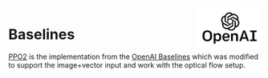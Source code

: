 <img src="data/logo.jpg" width=25% align="right" />

# Baselines

[PPO2](baselines/ppo2) is the implementation from the [OpenAI Baselines](https://github.com/openai/baselines) which was modified to support the image+vector input and work with the optical flow setup.